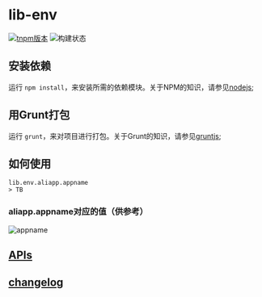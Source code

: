 # lib-env

[![tnpm版本](http://web.npm.alibaba-inc.com/badge/v/@ali/lib-env.svg?style=flat-square)](http://web.npm.alibaba-inc.com/package/@ali/lib-env)
![构建状态](http://cise.alibaba-inc.com/task/77374/status.svg)

## 安装依赖

运行 `npm install`，来安装所需的依赖模块。关于NPM的知识，请参见[nodejs](http://nodejs.org/);

## 用Grunt打包

运行 `grunt`，来对项目进行打包。关于Grunt的知识，请参见[gruntjs](http://gruntjs.com/);

## 如何使用

    lib.env.aliapp.appname
    > TB

### aliapp.appname对应的值（供参考）

![appname](http://gw.alicdn.com/tps/i3/TB19Ih2HpXXXXcgXXXXHjbX.XXX-556-724.png)

## [APIs](http://gitlab.alibaba-inc.com/mtb/lib-env/raw/master/api/index.html)

## [changelog](http://gitlab.alibaba-inc.com/mtb/lib-env/blob/master/CHANGELOG.md)